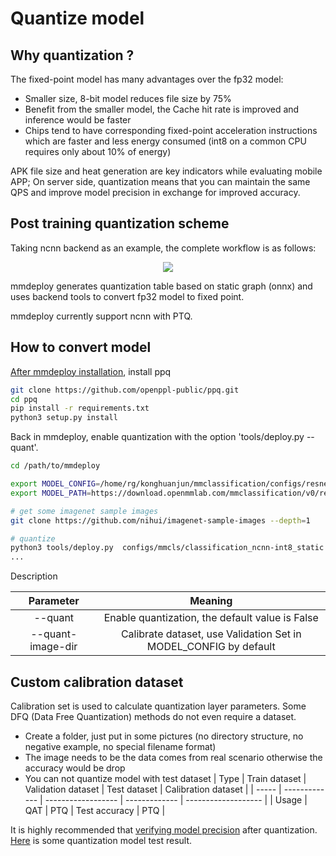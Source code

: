 # Quantize model

## Why quantization ?

The fixed-point model has many advantages over the fp32 model:

- Smaller size, 8-bit model reduces file size by 75%
- Benefit from the smaller model, the Cache hit rate is improved and inference would be faster
- Chips tend to have corresponding fixed-point acceleration instructions which are faster and less energy consumed (int8 on a common CPU requires only about 10% of energy)

APK file size and heat generation are key indicators while evaluating mobile APP;
On server side, quantization means that you can maintain the same QPS and improve model precision in exchange for improved accuracy.

## Post training quantization scheme

Taking ncnn backend as an example, the complete workflow is as follows:

<div align="center">
  <img src="../_static/image/quant_model.png"/>
</div>

mmdeploy generates quantization table based on static graph (onnx) and uses backend tools to convert fp32 model to fixed point.

mmdeploy currently support ncnn with PTQ.

## How to convert model

[After mmdeploy installation](../01-how-to-build/build_from_source.md), install ppq

```bash
git clone https://github.com/openppl-public/ppq.git
cd ppq
pip install -r requirements.txt
python3 setup.py install
```

Back in mmdeploy, enable quantization with the option 'tools/deploy.py --quant'.

```bash
cd /path/to/mmdeploy

export MODEL_CONFIG=/home/rg/konghuanjun/mmclassification/configs/resnet/resnet18_8xb32_in1k.py
export MODEL_PATH=https://download.openmmlab.com/mmclassification/v0/resnet/resnet18_8xb32_in1k_20210831-fbbb1da6.pth

# get some imagenet sample images
git clone https://github.com/nihui/imagenet-sample-images --depth=1

# quantize
python3 tools/deploy.py  configs/mmcls/classification_ncnn-int8_static.py  ${MODEL_CONFIG}  ${MODEL_PATH}   /path/to/self-test.png   --work-dir work_dir --device cpu --quant --quant-image-dir /path/to/imagenet-sample-images
...
```

Description

|     Parameter     |                             Meaning                              |
| :---------------: | :--------------------------------------------------------------: |
|      --quant      |         Enable quantization, the default value is False          |
| --quant-image-dir | Calibrate dataset, use Validation Set in MODEL_CONFIG by default |

## Custom calibration dataset

Calibration set is used to calculate quantization layer parameters. Some DFQ (Data Free Quantization) methods do not even require a dataset.

- Create a folder, just put in some pictures (no directory structure, no negative example, no special filename format)
- The image needs to be the data comes from real scenario otherwise the accuracy would be drop
- You can not quantize model with test dataset
  | Type  | Train dataset | Validation dataset | Test dataset  | Calibration dataset |
  | ----- | ------------- | ------------------ | ------------- | ------------------- |
  | Usage | QAT           | PTQ                | Test accuracy | PTQ                 |

It is highly recommended that [verifying model precision](profile_model.md) after quantization. [Here](../03-benchmark/quantization.md) is some quantization model test result.

